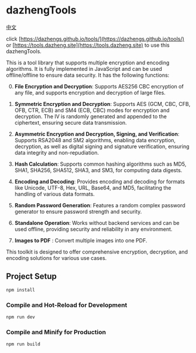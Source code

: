 # dazhengTools

[中文](./README_CN.md)

click [https://dazhengs.github.io/tools/](https://dazhengs.github.io/tools/) or [https://tools.dazheng.site](https://tools.dazheng.site) to use this dazhengTools.

This is a tool library that supports multiple encryption and encoding algorithms. It is fully implemented in JavaScript and can be used offline/offline to ensure data security. It has the following functions:


0. **File Encryption and Decryption**: Supports AES256 CBC encryption of any file, and supports encryption and decryption of large files.

1. **Symmetric Encryption and Decryption**: Supports AES (GCM, CBC, CFB, OFB, CTR, ECB) and SM4 (ECB, CBC) modes for encryption and decryption. The IV is randomly generated and appended to the ciphertext, ensuring secure data transmission.
2. **Asymmetric Encryption and Decryption, Signing, and Verification**: Supports RSA2048 and SM2 algorithms, enabling data encryption, decryption, as well as digital signing and signature verification, ensuring data integrity and non-repudiation.
3. **Hash Calculation**: Supports common hashing algorithms such as MD5, SHA1, SHA256, SHA512, SHA3, and SM3, for computing data digests.
4. **Encoding and Decoding**: Provides encoding and decoding for formats like Unicode, UTF-8, Hex, URL, Base64, and MD5, facilitating the handling of various data formats.
5. **Random Password Generation**: Features a random complex password generator to ensure password strength and security.
6. **Standalone Operation**: Works without backend services and can be used offline, providing security and reliability in any environment.
7. **Images to PDF** : Convert multiple images into one PDF.

This toolkit is designed to offer comprehensive encryption, decryption, and encoding solutions for various use cases.


## Project Setup

```sh
npm install
```

### Compile and Hot-Reload for Development

```sh
npm run dev
```

### Compile and Minify for Production

```sh
npm run build
```
